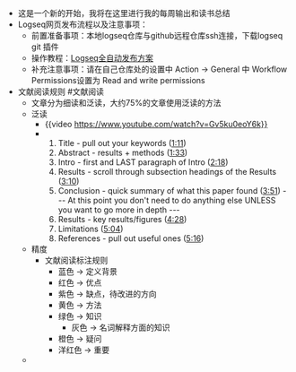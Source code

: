 - 这是一个新的开始，我将在这里进行我的每周输出和读书总结
- Logseq网页发布流程以及注意事项：
	- 前置准备事项：本地logseq仓库与github远程仓库ssh连接，下载logseq git 插件
	- 操作教程：[Logseq全自动发布方案](https://github.com/Kenshin/simpread/discussions/3426)
	- 补充注意事项：请在自己仓库处的设置中 Action -> General 中 Workflow Permissions设置为 Read and write permissions
- 文献阅读规则 #文献阅读
	- 文章分为细读和泛读，大约75%的文章使用泛读的方法
	- 泛读
		- {{video https://www.youtube.com/watch?v=Gv5ku0eoY6k}}
		- 1. Title - pull out your keywords ([1:11](https://www.youtube.com/watch?v=Gv5ku0eoY6k&t=71s))
		  2. Abstract - results + methods ([1:33](https://www.youtube.com/watch?v=Gv5ku0eoY6k&t=93s))
		  3. Intro - first and LAST paragraph of Intro ([2:18](https://www.youtube.com/watch?v=Gv5ku0eoY6k&t=138s))
		  4. Results - scroll through subsection headings of the Results ([3:10](https://www.youtube.com/watch?v=Gv5ku0eoY6k&t=190s))
		  5. Conclusion - quick summary of what this paper found ([3:51](https://www.youtube.com/watch?v=Gv5ku0eoY6k&t=231s))
		  --- At this point you don't need to do anything else UNLESS you want to go more in depth ---
		  6. Results - key results/figures ([4:28](https://www.youtube.com/watch?v=Gv5ku0eoY6k&t=268s))
		  7. Limitations ([5:04](https://www.youtube.com/watch?v=Gv5ku0eoY6k&t=304s))
		  8. References - pull out useful ones ([5:16](https://www.youtube.com/watch?v=Gv5ku0eoY6k&t=316s))
	- 精度
		- 文献阅读标注规则
			- 蓝色 -> 定义背景
			- 红色 -> 优点
			- 紫色 -> 缺点，待改进的方向
			- 黄色 -> 方法
			- 绿色 -> 知识
				- 灰色 -> 名词解释方面的知识
			- 橙色 -> 疑问
			- 洋红色 -> 重要
	-
